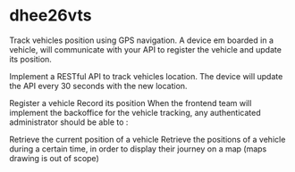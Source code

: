 # dhee26vts
Track vehicles position using GPS navigation. A device em boarded in a vehicle, will communicate with your API to register the vehicle and update its position.

Implement a RESTful API to track vehicles location. The device will update the API every 30 seconds with the new location.

Register a vehicle
Record its position
When the frontend team will implement the backoffice for the vehicle tracking, any authenticated administrator should be able to :

Retrieve the current position of a vehicle
Retrieve the positions of a vehicle during a certain time, in order to display their journey on a map (maps drawing is out of scope)
